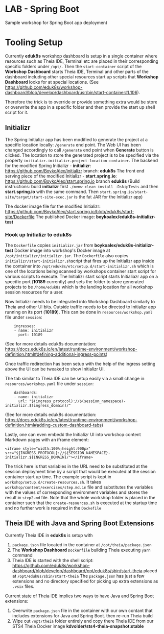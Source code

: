 LAB - Spring Boot 
=====================
Sample workshop for Spring Boot app deployment

# Tooling Setup
Currently **eduk8s** workshop dashboard is setup in a single container where resources such as Theia IDE, Terminal etc are placed in their corresponding specific folders under `/opt/`. Then the `start-container` script of the **Workshop Dashboard** starts Theia IDE, Terminal and other parts of the dashboard including other special resources start up scripts that **Workshop Dashboard** looks for at special locations. (See https://github.com/eduk8s/workshop-dashboard/blob/develop/dashboard/usr/bin/start-container#L106).

Therefore the trick is to override or provide something extra would be store or overwrite the app in a specific folder and then provide the start up shell script for it.

## Initializr
The Spring Initializr app has been modified to generate the project at a specific location locally: `/generate` end point. The Web UI has been changed accordingly to call `/generate` end point when **Generate** button is clicked. The location to store the generated project is to be specified via the property `initializr.initializr.project-location-container`.
The backend for the modified Spring Initializr - **initializr**: https://github.com/BoykoAlex/initializr branch: **eduk8s**
The front end serving piece of the modified Initializr - **start.spring.io**: https://github.com/BoykoAlex/start.spring.io branch **eduk8s**
(Build instructions: build **initializr** first `./mvnw clean install -DskipTests` and then **start.spring.io** with the same command. Then `start.spring.io/start-site/target/start-site-exec.jar` is the fat JAR for the Initializr app)

The docker image file for the modified Initializr: https://github.com/BoykoAlex/start.spring.io/blob/eduk8s/start-site/Dockerfile
The published Docker image: **boykoalex/eduk8s-initializr-test**

### Hook up Initializr to eduk8s
The `Dockerfile` copies `initializr.jar` from **boykoalex/eduk8s-initializr-test** Docker image into workshop's Docker image at `/opt/initializr/initializr.jar`. The `Dockerfile` also copies `initializr/start-initializr.sh`script that fires up the Initializr app inside the container into `/opt/eduk8s/etc/setup.d/start-initializr.sh` which is one of the locations being scanned by workshops container start script for various scripts to execute. The Initializr start script starts Initialiazr app on a specific port (**10189** currently) and sets the folder to store generated projects to be `/home/eduk8s` which is the landing location for all workshop session resources for a user.

Now Initializr needs to be integrated into Workshop Dashboard similarly to Theia and other UI bits. Outside traffic needs to be directed to Initializr app running on its port (**10189**). This can be done in `resources/workshop.yaml` file under `session`:
```
    ingresses:
    - name: initializr
      port: 10189
```
(See for more details eduk8s documentation: https://docs.eduk8s.io/en/latest/runtime-environment/workshop-definition.html#defining-additional-ingress-points)

Once traffic redirection has been setup with the help of the ingress setting above the UI can be tweaked to show Initializr UI.

The tab similar to Theia IDE can be setup easily via a small change in `resources/workshop.yaml` file under `session`:
```
    dashboards:
    - name: initializr
      url: "$(ingress_protocol)://$(session_namespace)-initializr.$(ingress_domain)/"      

```
(See for more details eduk8s documentation: https://docs.eduk8s.io/en/latest/runtime-environment/workshop-definition.html#adding-custom-dashboard-tabs)

Lastly, one can even embedd the Initializr UI into workshop content Markdown pages with an iframe element:
```
<iframe style="width:100%;height:900px" src="${INGRESS_PROTOCOL}://${SESSION_NAMESPACE}-initializr.${INGRESS_DOMAIN}/"></iframe>

```
The trick here is that variables in the URL need to be substituted at the session deployment time by a script that would be executed at the session container start up time. The example script is kept in `workshop/setup.d/create-resources.sh`. It takes `workshop/content/exercises/step.md.in` file and substitutes the variables with the values of corresponding environment variables and stores the result in `step2.md` file. Note that the whole workshop folder is placed in the container such that the `create-resources.sh` is executed at the startup time and no further work is required in the `Dockefile`

## Theia IDE with Java and Spring Boot Extensions
Currently Theia IDE in **eduk8s** is setup with 
1. `package.json` file located in the container at `/opt/theia/package.json`
2. The **Workshop Dashboard** `Dockerfile` building Theia executing `yarn` command
3. Theia IDE is started with the shell script: https://github.com/eduk8s/workshop-dashboard/blob/develop/dashboard/opt/eduk8s/sbin/start-theia placed at `/opt/eduk8s/sbin/start-theia`
The `package.json` has just a few extensions and no directory specified for picking up extra extensions as `.vsix` files.

Current state of Theia IDE implies two ways to have Java and Spring Boot extensions:
1. Overwrite `package.json` file in the container with our own contant that includes extensions for Java and Spring Boot. then re-run Theia build
2. Wipe out `/opt/theia` folder entirely and copy there Theia IDE from our STS4 Theia Docker image **kdvolder/sts4-theia-snapshot:stable**

